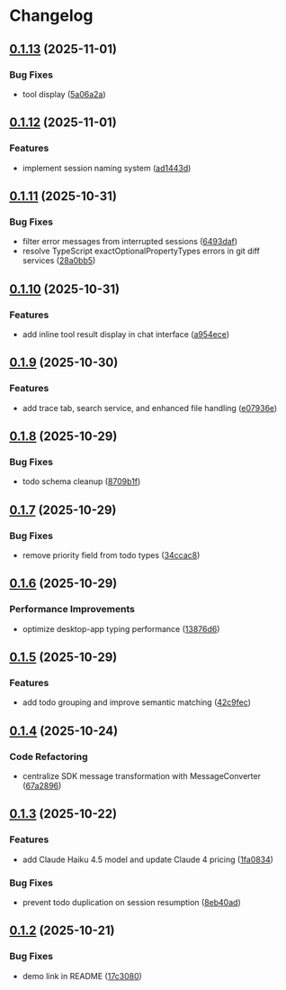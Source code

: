 # Changelog

## [0.1.13](https://github.com/notch-ai/autosteer/compare/v0.1.12...v0.1.13) (2025-11-01)


### Bug Fixes

* tool display ([5a06a2a](https://github.com/notch-ai/autosteer/commit/5a06a2a124360f49c993e82e575e33b7671ce27c))

## [0.1.12](https://github.com/notch-ai/autosteer/compare/v0.1.11...v0.1.12) (2025-11-01)


### Features

* implement session naming system ([ad1443d](https://github.com/notch-ai/autosteer/commit/ad1443d2bbd64d6f11641349f754c82bb6287246))

## [0.1.11](https://github.com/notch-ai/autosteer/compare/v0.1.10...v0.1.11) (2025-10-31)


### Bug Fixes

* filter error messages from interrupted sessions ([6493daf](https://github.com/notch-ai/autosteer/commit/6493daf4202464987cc2072e8547ee489cfc50ea))
* resolve TypeScript exactOptionalPropertyTypes errors in git diff services ([28a0bb5](https://github.com/notch-ai/autosteer/commit/28a0bb51d57be6dc650383397a5104a8dd0fc9c3))

## [0.1.10](https://github.com/notch-ai/autosteer/compare/v0.1.9...v0.1.10) (2025-10-31)


### Features

* add inline tool result display in chat interface ([a954ece](https://github.com/notch-ai/autosteer/commit/a954ece0263555c1eff37b395428a87fe3db888d))

## [0.1.9](https://github.com/notch-ai/autosteer/compare/v0.1.8...v0.1.9) (2025-10-30)


### Features

* add trace tab, search service, and enhanced file handling ([e07936e](https://github.com/notch-ai/autosteer/commit/e07936e9b2d372dc809e667a28e963cb9f1dff44))

## [0.1.8](https://github.com/notch-ai/autosteer/compare/v0.1.7...v0.1.8) (2025-10-29)


### Bug Fixes

* todo schema cleanup ([8709b1f](https://github.com/notch-ai/autosteer/commit/8709b1fdd560552ba166c6b86c9e420854bd26c1))

## [0.1.7](https://github.com/notch-ai/autosteer/compare/v0.1.6...v0.1.7) (2025-10-29)


### Bug Fixes

* remove priority field from todo types ([34ccac8](https://github.com/notch-ai/autosteer/commit/34ccac8ad375d71f2ac7200c53cc6ecb17ceb9a5))

## [0.1.6](https://github.com/notch-ai/autosteer/compare/v0.1.5...v0.1.6) (2025-10-29)


### Performance Improvements

* optimize desktop-app typing performance ([13876d6](https://github.com/notch-ai/autosteer/commit/13876d672d3fba4d2fad0157941f901976392e93))

## [0.1.5](https://github.com/notch-ai/autosteer/compare/v0.1.4...v0.1.5) (2025-10-29)


### Features

* add todo grouping and improve semantic matching ([42c9fec](https://github.com/notch-ai/autosteer/commit/42c9feca4b412687d6e966ca4bdc651da2031408))

## [0.1.4](https://github.com/notch-ai/autosteer/compare/v0.1.3...v0.1.4) (2025-10-24)


### Code Refactoring

* centralize SDK message transformation with MessageConverter ([67a2896](https://github.com/notch-ai/autosteer/commit/67a289612057ec092c246ddfad8b1966adb77007))

## [0.1.3](https://github.com/notch-ai/autosteer/compare/v0.1.2...v0.1.3) (2025-10-22)


### Features

* add Claude Haiku 4.5 model and update Claude 4 pricing ([1fa0834](https://github.com/notch-ai/autosteer/commit/1fa0834be78bdfe80be63ab8ff01ee65fb0c0dfb))


### Bug Fixes

* prevent todo duplication on session resumption ([8eb40ad](https://github.com/notch-ai/autosteer/commit/8eb40ade91bf3e71c10b6d49b8b608ac35b06ba9))

## [0.1.2](https://github.com/notch-ai/autosteer/compare/v0.1.1...v0.1.2) (2025-10-21)


### Bug Fixes

* demo link in README ([17c3080](https://github.com/notch-ai/autosteer/commit/17c30801c96fda9acf54db2efad411a65eabdff2))
